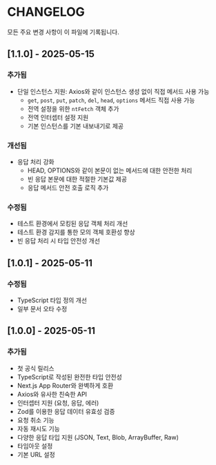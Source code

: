# CHANGELOG

모든 주요 변경 사항이 이 파일에 기록됩니다.

## [1.1.0] - 2025-05-15

### 추가됨

- 단일 인스턴스 지원: Axios와 같이 인스턴스 생성 없이 직접 메서드 사용 가능
  - `get`, `post`, `put`, `patch`, `del`, `head`, `options` 메서드 직접 사용 가능
  - 전역 설정을 위한 `ntFetch` 객체 추가
  - 전역 인터셉터 설정 지원
  - 기본 인스턴스를 기본 내보내기로 제공

### 개선됨

- 응답 처리 강화
  - HEAD, OPTIONS와 같이 본문이 없는 메서드에 대한 안전한 처리
  - 빈 응답 본문에 대한 적절한 기본값 제공
  - 응답 메서드 안전 호출 로직 추가

### 수정됨

- 테스트 환경에서 모킹된 응답 객체 처리 개선
- 테스트 환경 감지를 통한 모의 객체 호환성 향상
- 빈 응답 처리 시 타입 안전성 개선

## [1.0.1] - 2025-05-11

### 수정됨

- TypeScript 타입 정의 개선
- 일부 문서 오타 수정

## [1.0.0] - 2025-05-11

### 추가됨

- 첫 공식 릴리스
- TypeScript로 작성된 완전한 타입 안전성
- Next.js App Router와 완벽하게 호환
- Axios와 유사한 친숙한 API
- 인터셉터 지원 (요청, 응답, 에러)
- Zod를 이용한 응답 데이터 유효성 검증
- 요청 취소 기능
- 자동 재시도 기능
- 다양한 응답 타입 지원 (JSON, Text, Blob, ArrayBuffer, Raw)
- 타임아웃 설정
- 기본 URL 설정

